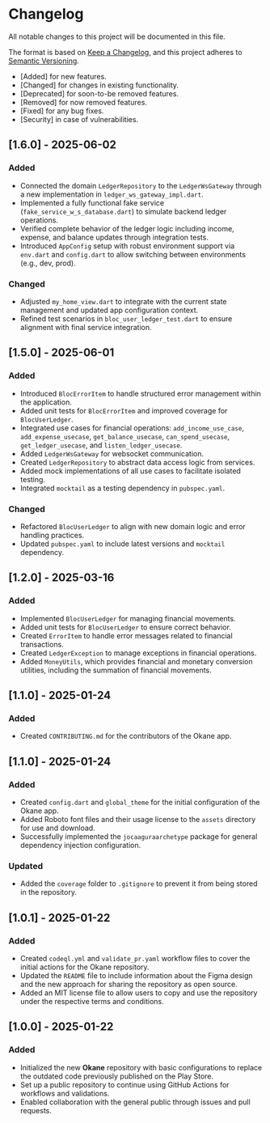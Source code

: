 # Changelog

All notable changes to this project will be documented in this file.

The format is based on [Keep a Changelog](https://keepachangelog.com/en/1.0.0/),
and this project adheres to [Semantic Versioning](https://semver.org/spec/v2.0.0.html).

- [Added] for new features.
- [Changed] for changes in existing functionality.
- [Deprecated] for soon-to-be removed features.
- [Removed] for now removed features.
- [Fixed] for any bug fixes.
- [Security] in case of vulnerabilities.

## [1.6.0] - 2025-06-02

### Added

* Connected the domain `LedgerRepository` to the `LedgerWsGateway` through a new implementation in `ledger_ws_gateway_impl.dart`.
* Implemented a fully functional fake service (`fake_service_w_s_database.dart`) to simulate backend ledger operations.
* Verified complete behavior of the ledger logic including income, expense, and balance updates through integration tests.
* Introduced `AppConfig` setup with robust environment support via `env.dart` and `config.dart` to allow switching between environments (e.g., dev, prod).

### Changed

* Adjusted `my_home_view.dart` to integrate with the current state management and updated app configuration context.
* Refined test scenarios in `bloc_user_ledger_test.dart` to ensure alignment with final service integration.



## [1.5.0] - 2025-06-01

### Added

* Introduced `BlocErrorItem` to handle structured error management within the application.
* Added unit tests for `BlocErrorItem` and improved coverage for `BlocUserLedger`.
* Integrated use cases for financial operations: `add_income_use_case`, `add_expense_usecase`, `get_balance_usecase`, `can_spend_usecase`, `get_ledger_usecase`, and `listen_ledger_usecase`.
* Added `LedgerWsGateway` for websocket communication.
* Created `LedgerRepository` to abstract data access logic from services.
* Added mock implementations of all use cases to facilitate isolated testing.
* Integrated `mocktail` as a testing dependency in `pubspec.yaml`.

### Changed

* Refactored `BlocUserLedger` to align with new domain logic and error handling practices.
* Updated `pubspec.yaml` to include latest versions and `mocktail` dependency.

## [1.2.0] - 2025-03-16

### Added
- Implemented `BlocUserLedger` for managing financial movements.
- Added unit tests for `BlocUserLedger` to ensure correct behavior.
- Created `ErrorItem` to handle error messages related to financial transactions.
- Created `LedgerException` to manage exceptions in financial operations.
- Added `MoneyUtils`, which provides financial and monetary conversion utilities, including the summation of financial movements.

## [1.1.0] - 2025-01-24

### Added
- Created `CONTRIBUTING.md` for the contributors of the Okane app.

## [1.1.0] - 2025-01-24

### Added
- Created `config.dart` and `global_theme` for the initial configuration of the Okane app.
- Added Roboto font files and their usage license to the `assets` directory for use and download.
- Successfully implemented the `jocaaguraarchetype` package for general dependency injection configuration.

### Updated
- Added the `coverage` folder to `.gitignore` to prevent it from being stored in the repository.

## [1.0.1] - 2025-01-22

### Added
- Created `codeql.yml` and `validate_pr.yaml` workflow files to cover the initial actions for the Okane repository.
- Updated the `README` file to include information about the Figma design and the new approach for sharing the repository as open source.
- Added an MIT license file to allow users to copy and use the repository under the respective terms and conditions.

## [1.0.0] - 2025-01-22

### Added
- Initialized the new **Okane** repository with basic configurations to replace the outdated code previously published on the Play Store.
- Set up a public repository to continue using GitHub Actions for workflows and validations.
- Enabled collaboration with the general public through issues and pull requests.
